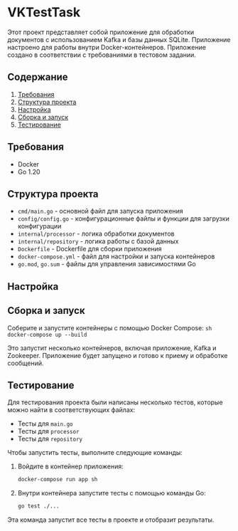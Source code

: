 # VKTestTask

Этот проект представляет собой приложение для обработки документов с использованием Kafka и базы данных SQLite. Приложение настроено для работы внутри Docker-контейнеров.
Приложение создано в соответствии с требованиями в тестовом задании.

## Содержание

1. [Требования](#требования)
2. [Структура проекта](#структура-проекта)
3. [Настройка](#настройка)
4. [Сборка и запуск](#сборка-и-запуск)
5. [Тестирование](#тестирование)

## Требования

- Docker
- Go 1.20

## Структура проекта

- `cmd/main.go` - основной файл для запуска приложения
- `config/config.go` - конфигурационные файлы и функции для загрузки конфигурации
- `internal/processor` - логика обработки документов
- `internal/repository` - логика работы с базой данных
- `Dockerfile` - Dockerfile для сборки приложения
- `docker-compose.yml` - файл для настройки и запуска контейнеров
- `go.mod`, `go.sum` - файлы для управления зависимостями Go

## Настройка

## Сборка и запуск

Соберите и запустите контейнеры с помощью Docker Compose:
    ```sh
    docker-compose up --build
    ```

   Это запустит несколько контейнеров, включая приложение, Kafka и Zookeeper. Приложение будет запущено и готово к приему и обработке сообщений.



## Тестирование

Для тестирования проекта были написаны несколько тестов, которые можно найти в соответствующих файлах:

- Тесты для `main.go`
- Тесты для `processor`
- Тесты для `repository`

Чтобы запустить тесты, выполните следующие команды:

1. Войдите в контейнер приложения:
    ```sh
    docker-compose run app sh
    ```

2. Внутри контейнера запустите тесты с помощью команды Go:
    ```sh
    go test ./...
    ```

Эта команда запустит все тесты в проекте и отобразит результаты.
